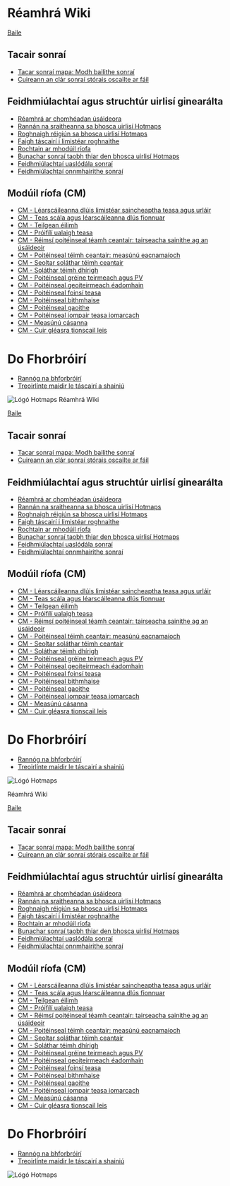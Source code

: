 <h1> Réamhrá Wiki </h1><p> <a href="Home">Baile</a> </p><h2> Tacair sonraí </h2><ul><li> <a href="en-Hotmaps-data-set-method-of-data-collection">Tacar sonraí mapa: Modh bailithe sonraí</a> </li><li> <a href="en-Hotmaps-open-data-repositories">Cuireann an clár sonraí stórais oscailte ar fáil</a> </li></ul><h2> Feidhmiúlachtaí agus struchtúr uirlisí ginearálta </h2><ul><li> <a href="en-Introduction-to-user-interface">Réamhrá ar chomhéadan úsáideora</a> </li><li> <a href="en-Layers-section-in-the-Hotmaps-toolbox">Rannán na sraitheanna sa bhosca uirlisí Hotmaps</a> </li><li> <a href="en-Select-a-region-in-the-Hotmaps-toolbox">Roghnaigh réigiún sa bhosca uirlisí Hotmaps</a> </li><li> <a href="en-Retrieve-indicators-of-a-selected-area">Faigh táscairí i limistéar roghnaithe</a> </li><li> <a href="en-Access-to-calculation-modules">Rochtain ar mhodúil ríofa</a> </li><li> <a href="en-Database-behind-the-Hotmaps-toolbox">Bunachar sonraí taobh thiar den bhosca uirlisí Hotmaps</a> </li><li> <a href="en-Data-upload-functionalities">Feidhmiúlachtaí uaslódála sonraí</a> </li><li> <a href="en-Data-export-functionalities">Feidhmiúlachtaí onnmhairithe sonraí</a> </li></ul><h2> Modúil ríofa (CM) </h2><ul><li> <a href="en-CM-Customized-heat-and-floor-area-density-maps">CM - Léarscáileanna dlúis limistéar saincheaptha teasa agus urláir</a> </li><li> <a href="en-CM-Scale-heat-and-cool-density-maps">CM - Teas scála agus léarscáileanna dlús fionnuar</a> </li><li> <a href="en-CM-Demand-projection">CM - Teilgean éilimh</a> </li><li> <a href="en-CM-Heat-load-profiles">CM - Próifílí ualaigh teasa</a> </li><li> <a href="en-CM-District-heating-potential-areas-user-defined-thresholds">CM - Réimsí poitéinseal téamh ceantair: tairseacha sainithe ag an úsáideoir</a> </li><li> <a href="en-CM-District-heating-potential-economic-assessment">CM - Poitéinseal téimh ceantair: measúnú eacnamaíoch</a> </li><li> <a href="en-CM-District-heating-supply-dispatch">CM - Seoltar soláthar téimh ceantair</a> </li><li> <a href="en-CM-Decentral-heating-supply">CM - Soláthar téimh dhírigh</a> </li><li> <a href="en-CM-Solar-thermal-and-PV-potential">CM - Poitéinseal gréine teirmeach agus PV</a> </li><li> <a href="en-CM-Shallow-geothermal-potential">CM - Poitéinseal geoiteirmeach éadomhain</a> </li><li> <a href="en-CM-Heat-source-potential">CM - Poitéinseal foinsí teasa</a> </li><li> <a href="en-CM-Biomass-potential">CM - Poitéinseal bithmhaise</a> </li><li> <a href="en-CM-Wind-potential">CM - Poitéinseal gaoithe</a> </li><li> <a href="en-CM-Excess-heat-transport-potential">CM - Poitéinseal iompair teasa iomarcach</a> </li><li> <a href="en-CM-Scenario-assessment">CM - Measúnú cásanna</a> </li><li> <a href="en-CM-Add-industry-plant">CM - Cuir gléasra tionscail leis</a> </li></ul><h1> Do Fhorbróirí </h1><ul><li> <a href="en-Developers">Rannóg na bhforbróirí</a> </li><li> <a href="en-Guidelines-for-defining-indicators">Treoirlínte maidir le táscairí a shainiú</a> </li></ul><p><img alt="Lógó Hotmaps" src="https://www.hotmaps-project.eu/wp-content/uploads/2017/02/logo.svg"/></p1> Réamhrá Wiki </h1><p> <a href="Home">Baile</a> </p><h2> Tacair sonraí </h2><ul><li> <a href="en-Hotmaps-data-set-method-of-data-collection">Tacar sonraí mapa: Modh bailithe sonraí</a> </li><li> <a href="en-Hotmaps-open-data-repositories">Cuireann an clár sonraí stórais oscailte ar fáil</a> </li></ul><h2> Feidhmiúlachtaí agus struchtúr uirlisí ginearálta </h2><ul><li> <a href="en-Introduction-to-user-interface">Réamhrá ar chomhéadan úsáideora</a> </li><li> <a href="en-Layers-section-in-the-Hotmaps-toolbox">Rannán na sraitheanna sa bhosca uirlisí Hotmaps</a> </li><li> <a href="en-Select-a-region-in-the-Hotmaps-toolbox">Roghnaigh réigiún sa bhosca uirlisí Hotmaps</a> </li><li> <a href="en-Retrieve-indicators-of-a-selected-area">Faigh táscairí i limistéar roghnaithe</a> </li><li> <a href="en-Access-to-calculation-modules">Rochtain ar mhodúil ríofa</a> </li><li> <a href="en-Database-behind-the-Hotmaps-toolbox">Bunachar sonraí taobh thiar den bhosca uirlisí Hotmaps</a> </li><li> <a href="en-Data-upload-functionalities">Feidhmiúlachtaí uaslódála sonraí</a> </li><li> <a href="en-Data-export-functionalities">Feidhmiúlachtaí onnmhairithe sonraí</a> </li></ul><h2> Modúil ríofa (CM) </h2><ul><li> <a href="en-CM-Customized-heat-and-floor-area-density-maps">CM - Léarscáileanna dlúis limistéar saincheaptha teasa agus urláir</a> </li><li> <a href="en-CM-Scale-heat-and-cool-density-maps">CM - Teas scála agus léarscáileanna dlús fionnuar</a> </li><li> <a href="en-CM-Demand-projection">CM - Teilgean éilimh</a> </li><li> <a href="en-CM-Heat-load-profiles">CM - Próifílí ualaigh teasa</a> </li><li> <a href="en-CM-District-heating-potential-areas-user-defined-thresholds">CM - Réimsí poitéinseal téamh ceantair: tairseacha sainithe ag an úsáideoir</a> </li><li> <a href="en-CM-District-heating-potential-economic-assessment">CM - Poitéinseal téimh ceantair: measúnú eacnamaíoch</a> </li><li> <a href="en-CM-District-heating-supply-dispatch">CM - Seoltar soláthar téimh ceantair</a> </li><li> <a href="en-CM-Decentral-heating-supply">CM - Soláthar téimh dhírigh</a> </li><li> <a href="en-CM-Solar-thermal-and-PV-potential">CM - Poitéinseal gréine teirmeach agus PV</a> </li><li> <a href="en-CM-Shallow-geothermal-potential">CM - Poitéinseal geoiteirmeach éadomhain</a> </li><li> <a href="en-CM-Heat-source-potential">CM - Poitéinseal foinsí teasa</a> </li><li> <a href="en-CM-Biomass-potential">CM - Poitéinseal bithmhaise</a> </li><li> <a href="en-CM-Wind-potential">CM - Poitéinseal gaoithe</a> </li><li> <a href="en-CM-Excess-heat-transport-potential">CM - Poitéinseal iompair teasa iomarcach</a> </li><li> <a href="en-CM-Scenario-assessment">CM - Measúnú cásanna</a> </li><li> <a href="en-CM-Add-industry-plant">CM - Cuir gléasra tionscail leis</a> </li></ul><h1> Do Fhorbróirí </h1><ul><li> <a href="en-Developers">Rannóg na bhforbróirí</a> </li><li> <a href="en-Guidelines-for-defining-indicators">Treoirlínte maidir le táscairí a shainiú</a> </li></ul><p><img alt="Lógó Hotmaps" src="https://www.hotmaps-project.eu/wp-content/uploads/2017/02/logo.svg"/></p> Réamhrá Wiki </h1><p> <a href="Home">Baile</a> </p><h2> Tacair sonraí </h2><ul><li> <a href="en-Hotmaps-data-set-method-of-data-collection">Tacar sonraí mapa: Modh bailithe sonraí</a> </li><li> <a href="en-Hotmaps-open-data-repositories">Cuireann an clár sonraí stórais oscailte ar fáil</a> </li></ul><h2> Feidhmiúlachtaí agus struchtúr uirlisí ginearálta </h2><ul><li> <a href="en-Introduction-to-user-interface">Réamhrá ar chomhéadan úsáideora</a> </li><li> <a href="en-Layers-section-in-the-Hotmaps-toolbox">Rannán na sraitheanna sa bhosca uirlisí Hotmaps</a> </li><li> <a href="en-Select-a-region-in-the-Hotmaps-toolbox">Roghnaigh réigiún sa bhosca uirlisí Hotmaps</a> </li><li> <a href="en-Retrieve-indicators-of-a-selected-area">Faigh táscairí i limistéar roghnaithe</a> </li><li> <a href="en-Access-to-calculation-modules">Rochtain ar mhodúil ríofa</a> </li><li> <a href="en-Database-behind-the-Hotmaps-toolbox">Bunachar sonraí taobh thiar den bhosca uirlisí Hotmaps</a> </li><li> <a href="en-Data-upload-functionalities">Feidhmiúlachtaí uaslódála sonraí</a> </li><li> <a href="en-Data-export-functionalities">Feidhmiúlachtaí onnmhairithe sonraí</a> </li></ul><h2> Modúil ríofa (CM) </h2><ul><li> <a href="en-CM-Customized-heat-and-floor-area-density-maps">CM - Léarscáileanna dlúis limistéar saincheaptha teasa agus urláir</a> </li><li> <a href="en-CM-Scale-heat-and-cool-density-maps">CM - Teas scála agus léarscáileanna dlús fionnuar</a> </li><li> <a href="en-CM-Demand-projection">CM - Teilgean éilimh</a> </li><li> <a href="en-CM-Heat-load-profiles">CM - Próifílí ualaigh teasa</a> </li><li> <a href="en-CM-District-heating-potential-areas-user-defined-thresholds">CM - Réimsí poitéinseal téamh ceantair: tairseacha sainithe ag an úsáideoir</a> </li><li> <a href="en-CM-District-heating-potential-economic-assessment">CM - Poitéinseal téimh ceantair: measúnú eacnamaíoch</a> </li><li> <a href="en-CM-District-heating-supply-dispatch">CM - Seoltar soláthar téimh ceantair</a> </li><li> <a href="en-CM-Decentral-heating-supply">CM - Soláthar téimh dhírigh</a> </li><li> <a href="en-CM-Solar-thermal-and-PV-potential">CM - Poitéinseal gréine teirmeach agus PV</a> </li><li> <a href="en-CM-Shallow-geothermal-potential">CM - Poitéinseal geoiteirmeach éadomhain</a> </li><li> <a href="en-CM-Heat-source-potential">CM - Poitéinseal foinsí teasa</a> </li><li> <a href="en-CM-Biomass-potential">CM - Poitéinseal bithmhaise</a> </li><li> <a href="en-CM-Wind-potential">CM - Poitéinseal gaoithe</a> </li><li> <a href="en-CM-Excess-heat-transport-potential">CM - Poitéinseal iompair teasa iomarcach</a> </li><li> <a href="en-CM-Scenario-assessment">CM - Measúnú cásanna</a> </li><li> <a href="en-CM-Add-industry-plant">CM - Cuir gléasra tionscail leis</a> </li></ul><h1> Do Fhorbróirí </h1><ul><li> <a href="en-Developers">Rannóg na bhforbróirí</a> </li><li> <a href="en-Guidelines-for-defining-indicators">Treoirlínte maidir le táscairí a shainiú</a> </li></ul><p><img alt="Lógó Hotmaps" src="https://www.hotmaps-project.eu/wp-content/uploads/2017/02/logo.svg"/></p>
